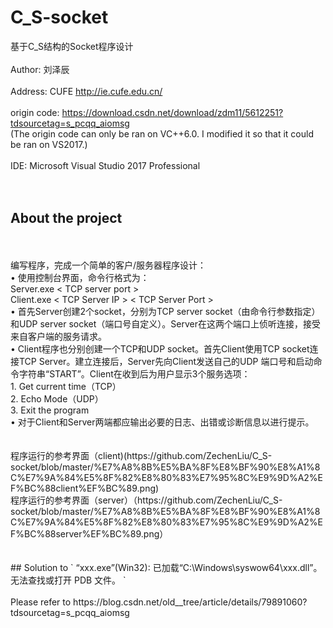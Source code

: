 # C_S-socket
 基于C_S结构的Socket程序设计
<br/>
<br/>
Author: 刘泽辰
<br/>
<br/>
Address: CUFE http://ie.cufe.edu.cn/
<br/>
<br/>
origin code: https://download.csdn.net/download/zdm11/5612251?tdsourcetag=s_pcqq_aiomsg
<br/>
(The origin code can only be ran on VC++6.0. I modified it so that it could be ran on VS2017.)
<br/>
<br/>
IDE: Microsoft Visual Studio 2017 Professional
<br/>
<br/>
<br/>
## About the project
<br/>
<br/>
编写程序，完成一个简单的客户/服务器程序设计：<br/>
• 使用控制台界面，命令行格式为：<br/>
   Server.exe < TCP server port > <br>
   Client.exe < TCP Server IP > < TCP Server Port > <br>
• 首先Server创建2个socket，分别为TCP server socket（由命令行参数指定）和UDP server socket（端口号自定义）。Server在这两个端口上侦听连接，接受来自客户端的服务请求。 <br/>
•	Client程序也分别创建一个TCP和UDP socket。首先Client使用TCP socket连接TCP Server。建立连接后，Server先向Client发送自己的UDP 端口号和启动命令字符串“START”。Client在收到后为用户显示3个服务选项：<br/>
   1. Get current time（TCP）<br/>
   2. Echo Mode（UDP）<br/>
   3. Exit the program <br/>
•	对于Client和Server两端都应输出必要的日志、出错或诊断信息以进行提示。<br/>
<br/>
<br/>
程序运行的参考界面（client)(https://github.com/ZechenLiu/C_S-socket/blob/master/%E7%A8%8B%E5%BA%8F%E8%BF%90%E8%A1%8C%E7%9A%84%E5%8F%82%E8%80%83%E7%95%8C%E9%9D%A2%EF%BC%88client%EF%BC%89.png)
<br/>
程序运行的参考界面（server）（https://github.com/ZechenLiu/C_S-socket/blob/master/%E7%A8%8B%E5%BA%8F%E8%BF%90%E8%A1%8C%E7%9A%84%E5%8F%82%E8%80%83%E7%95%8C%E9%9D%A2%EF%BC%88server%EF%BC%89.png）
<br/>
<br/>
<br/>
## Solution to ` “xxx.exe”(Win32): 已加载“C:\Windows\syswow64\xxx.dll”。无法查找或打开 PDB 文件。 `
<br/>
<br/>
Please refer to https://blog.csdn.net/old__tree/article/details/79891060?tdsourcetag=s_pcqq_aiomsg

